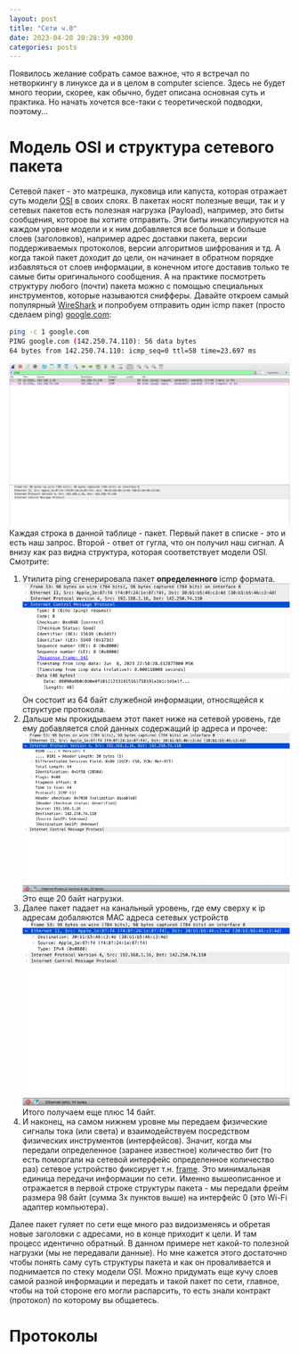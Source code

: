 ```yaml
---
layout: post
title: "Сети ч.0"
date: 2023-04-20 20:28:39 +0300
categories: posts
---
```


Появилось желание собрать самое важное, что я встречал по нетворкингу в линуксе да и в целом в computer science.
Здесь не будет много теории, скорее, как обычно, будет описана основная суть и практика. Но начать хочется все-таки
с теоретической подводки, поэтому...

# Модель OSI и структура сетевого пакета
Сетевой пакет - это матрешка, луковица или капуста, которая отражает суть модели [OSI](https://ru.wikipedia.org/wiki/Сетевая_модель_OSI) в своих слоях.
В пакетах носят полезные вещи, так и у сетевых пакетов есть полезная нагрузка (Payload), например, это биты сообщения, которое вы хотите отправить.
Эти биты инкапсулируются на каждом уровне модели и к ним добавляется все больше и больше слоев (заголовков), например адрес доставки пакета, версии поддерживаемых протоколов,
версии алгоритмов шифрования и тд. А когда такой пакет доходит до цели, он начинает в обратном порядке избавляться от слоев информации, в конечном итоге доставив
только те самые биты оригинального сообщения. А на практике посмотреть структуру любого (почти) пакета можно с помощью
специальных инструментов, которые называются снифферы. Давайте откроем самый популярный [WireShark](https://www.wireshark.org)
и попробуем отправить один icmp пакет (просто сделаем ping) [google.com](google.com):
```bash
ping -c 1 google.com
PING google.com (142.250.74.110): 56 data bytes
64 bytes from 142.250.74.110: icmp_seq=0 ttl=58 time=23.697 ms
```
![alt text](../../images/posts/network/wireshark.png)
Каждая строка в данной таблице - пакет. Первый пакет в списке - это и есть наш запрос. Второй - ответ от гугла, что он получил наш сигнал.
А внизу как раз видна структура, которая соответствует модели OSI. Смотрите:
1. Утилита ping сгенерировала пакет **определенного** icmp формата. ![alt text](../../images/posts/network/icmp.png)
Он состоит из 64 байт служебной информации, относящейся к структуре протокола.
2. Дальше мы прокидываем этот пакет ниже на сетевой уровень, где ему добавляется слой данных содержащий ip адреса и прочее:
![alt text](../../images/posts/network/icmp1.png) Это еще 20 байт нагрузки.
3. Далее пакет падает на канальный уровень, где ему сверху к ip адресам добаляются MAC адреса сетевых устройств ![alt text](../../images/posts/network/mac.png)
Итого получаем еще плюс 14 байт. 
4. И наконец, на самом нижнем уровне мы передаем физические сигналы тока (или света) и взаимодействуем посредством физических инструментов
(интерфейсов). Значит, когда мы передали определенное (заранее известное) количество бит (то есть поморгали на сетевой интерфейс 
определенное количество раз) сетевое устройство фиксирует т.н. [frame](https://dot11ap.wordpress.com/ieee-802-11-frame-format-vs-ieee-802-3-frame-format/). 
Это минимальная единица передачи информации по сети. Именно вышеописанное и отражается в первой строке структуры пакета - 
мы передали фрейм размера 98 байт (сумма 3х пунктов выше) на интерфейс 0 (это Wi-Fi адаптер компьютера).

Далее пакет гуляет по сети еще много раз видоизменясь и обретая новые заголовки с адресами, но в конце приходит к цели.
И там процесс идентично обратный. В данном примере нет какой-то полезной нагрузки (мы не передавали данные). Но мне кажется
этого достаточно чтобы понять саму суть структуры пакета и как он проваливается и поднимается по стеку модели OSI. Можно придумать 
еще кучу слоев самой разной информации и передать и такой пакет по сети, главное, чтобы на той стороне его могли распарсить, то есть
знали контракт (протокол) по которому вы общаетесь.

# Протоколы





